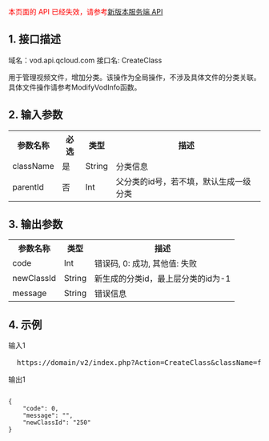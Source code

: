 <font color=RED>本页面的 API 已经失效，请参考</font>[新版本服务端 API](/document/product/266/7788)

## 1. 接口描述
 
域名：vod.api.qcloud.com
接口名: CreateClass

用于管理视频文件，增加分类。该操作为全局操作，不涉及具体文件的分类关联。具体文件操作请参考ModifyVodInfo函数。

 

## 2. 输入参数
 
<table class="t"><tbody><tr>
<th><b>参数名称</b></th>
<th><b>必选</b></th>
<th><b>类型</b></th>
<th><b>描述</b></th>
<tr>
<td> className
<td> 是
<td> String
<td> 分类信息
<tr>
<td> parentId
<td> 否
<td> Int
<td> 父分类的id号，若不填，默认生成一级分类
</tbody></table>


 

## 3. 输出参数
 
<table class="t"><tbody><tr>
<th><b>参数名称</b></th>
<th><b>类型</b></th>
<th><b>描述</b></th>
<tr>
<td> code
<td> Int
<td> 错误码, 0: 成功, 其他值: 失败
<tr>
<td> newClassId
<td> String
<td> 新生成的分类id，最上层分类的id为-1
<tr>
<td> message
<td> String
<td> 错误信息
</tbody></table>


 

## 4. 示例
 
输入1
<pre>
  https://domain/v2/index.php?Action=CreateClass&className=forTt&parentId=-1&<a href="http://tcecqpoc.fsphere.cn/doc/api/229/6976">公共请求参数</a>
</pre>
输出1
```

{
    "code": 0,
    "message": "",
    "newClassId": "250"
}

```


